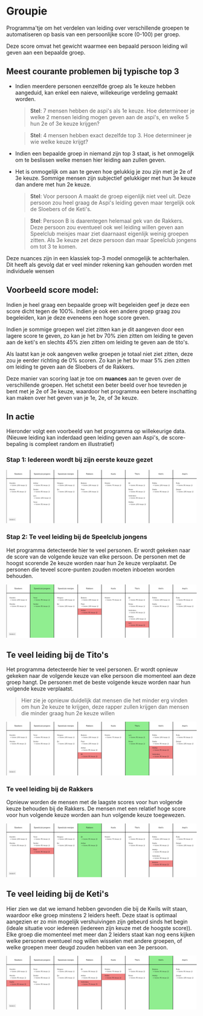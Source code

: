 # Groupie

Programma'tje om het verdelen van leiding over verschillende groepen te automatiseren op basis van een persoonlijke score (0-100) per groep.

Deze score omvat het gewicht waarmee een bepaald persoon leiding wil geven aan een bepaalde groep.

## Meest courante problemen bij typische top 3

- Indien meerdere personen eenzelfde groep als 1e keuze hebben aangeduid, kan enkel een naieve, willekeurige verdeling gemaakt worden.

  > **Stel**: 7 mensen hebben de aspi's als 1e keuze. Hoe determineer je welke 2 mensen leiding mogen geven aan de aspi's, en welke 5 hun 2e of 3e keuze krijgen?

  > **Stel**: 4 mensen hebben exact dezelfde top 3. Hoe determineer je wie welke keuze krijgt?

- Indien een bepaalde groep in niemand zijn top 3 staat, is het onmogelijk om te beslissen welke mensen hier leiding aan zullen geven.

- Het is onmogelijk om aan te geven hoe gelukkig je zou zijn met je 2e of 3e keuze. Sommige mensen zijn subjectief gelukkiger met hun 3e keuze dan andere met hun 2e keuze.

  > **Stel**: Voor persoon A maakt de groep eigenlijk niet veel uit. Deze persoon zou heel graag de Aspi's leiding geven maar tergelijk ook de Sloebers of de Keti's.

  > **Stel**: Persoon B is daarentegen helemaal gek van de Rakkers. Deze persoon zou eventueel ook wel leiding willen geven aan Speelclub meisjes maar ziet daarnaast eigenlijk weinig groepen zitten. Als 3e keuze zet deze persoon dan maar Speelclub jongens om tot 3 te komen.

Deze nuances zijn in een klassiek top-3 model onmogelijk te achterhalen. Dit heeft als gevolg dat er veel minder rekening kan gehouden worden met individuele wensen

## Voorbeeld score model:

Indien je heel graag een bepaalde groep wilt begeleiden geef je deze een score dicht tegen de 100%. Indien je ook een andere groep graag zou begeleiden, kan je deze eveneens een hoge score geven.

Indien je sommige groepen wel ziet zitten kan je dit aangeven door een lagere score te geven, zo kan je het bv 70% zien zitten om leiding te geven aan de keti's en slechts 45% zien zitten om leiding te geven aan de tito's.

Als laatst kan je ook aangeven welke groepen je totaal niet ziet zitten, deze zou je eerder richting de 0% scoren. Zo kan je het bv maar 5% zien zitten om leiding te geven aan de Sloebers of de Rakkers.

Deze manier van scoring laat je toe om **nuances** aan te geven over de verschillende groepen. Het schetst een beter beeld over hoe tevreden je bent met je 2e of 3e keuze, waardoor het programma een betere inschatting kan maken over het geven van je 1e, 2e, of 3e keuze.

## In actie

Hieronder volgt een voorbeeld van het programma op willekeurige data. (Nieuwe leiding kan inderdaad geen leiding geven aan Aspi's, de score-bepaling is compleet random en illustratief)

### Stap 1: Iedereen wordt bij zijn eerste keuze gezet

![Iteratie 1](./example/Iteratie_1.png)

### Stap 2: Te veel leiding bij de Speelclub jongens

Het programma detecteerde hier te veel personen. Er wordt gekeken naar de score van de volgende keuze van elke persoon. De personen met de hoogst scorende 2e keuze worden naar hun 2e keuze verplaatst. De personen die teveel score-punten zouden moeten inboeten worden behouden.

![Iteratie 2](./example/Iteratie_2.png)

## Te veel leiding bij de Tito's

Het programma detecteerde hier te veel personen. Er wordt opnieuw gekeken naar de volgende keuze van elke persoon die momenteel aan deze groep hangt. De personen met de beste volgende keuze worden naar hun volgende keuze verplaatst.

> Hier zie je opnieuw duidelijk dat mensen die het minder erg vinden om hun 2e keuze te krijgen, deze rapper zullen krijgen dan mensen die minder graag hun 2e keuze willen

![Iteratie 3](./example/Iteratie_3.png)

### Te veel leiding bij de Rakkers

Opnieuw worden de mensen met de laagste scores voor hun volgende keuze behouden bij de Rakkers. De mensen met een relatief hoge score voor hun volgende keuze worden aan hun volgende keuze toegewezen.

![Iteratie 4](./example/Iteratie_4.png)

## Te veel leiding bij de Keti's

Hier zien we dat we iemand hebben gevonden die bij de Kwils wilt staan, waardoor elke groep minstens 2 leiders heeft. Deze staat is optimaal aangezien er zo min mogelijk vershuivingen zijn gebeurd sinds het begin (ideale situatie voor iedereen (iedereen zijn keuze met de hoogste score)). Elke groep die momenteel met meer dan 2 leiders staat kan nog eens kijken welke personen eventueel nog willen wisselen met andere groepen, of welke groepen meer deugd zouden hebben van een 3e persoon.

![Iteratie 5](./example/Iteratie_5.png)
